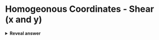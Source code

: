 # Homogeonous Coordinates - Shear (x and y)
<details>
<summary><b>Reveal answer</b></summary>
<img src="../../../../../media/paste-9768187e32a20fa2c89a872a9de8556f71ad5c55.jpg">
</details>
